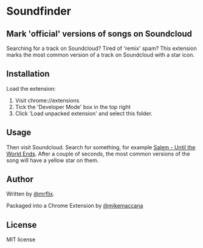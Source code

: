 # Soundfinder

## Mark 'official' versions of songs on Soundcloud

Searching for a track on Soundcloud? Tired of 'remix' spam? This extension marks the most common version of a track on Soundcloud with a star icon.

## Installation

Load the extension:

1. Visit chrome://extensions
2. Tick the 'Developer Mode' box in the top right
3. Click 'Load unpacked extension' and select this folder.

## Usage

Then visit Soundcloud. Search for something, for example [Salem - Until the World Ends](https://soundcloud.com/search?q=salem%20till%20the%20world%20ends). After a couple of seconds, the most common versions of the song will have a yellow star on them.

## Author

Written by [@mrflix](http://twitter.com/mrflix).

Packaged into a Chrome Extension by [@mikemaccana](http://twitter.com/mikemaccana)

## License

MIT license
